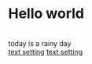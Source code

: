 # Hello world
<br/>today is a rainy day<br/>
[text setting](https://emilyvictoriawyatt.github.io/Coding/sketch_2704_textsetting/)
[text setting](https://emilyvictoriawyatt.github.io/Coding/Skeletons/)

